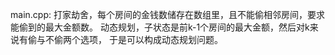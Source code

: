 main.cpp:
打家劫舍，每个房间的金钱数储存在数组里，且不能偷相邻房间，要求能偷到的最大金额数。
动态规划，子状态是前k-1个房间的最大金额，然后对k来说有偷与不偷两个选项，
于是可以构成动态规划问题。
